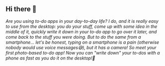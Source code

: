 ## Hi there 👋

*Are you using to-do apps in your day-to-day life? I do, and it is really easy to use from the desktop: you do your stuff, come up with some idea in the middle of it, quickly write it down in your to-do app to go over it later, and come back to the stuff you were doing. But to do the same from a smartphone... let's be honest, typing on a smartphone is a pain (otherwise nobody would use voice messages😅), but it has a camera! So meet your first photo-based to-do app! Now you can "write down" your to-dos with a phone as fast as you do it on the desktop!🤯*
